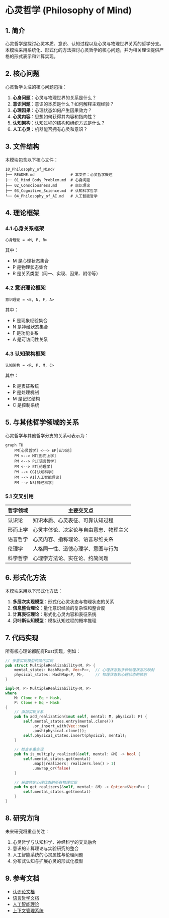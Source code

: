 # 心灵哲学 (Philosophy of Mind)

## 1. 简介

心灵哲学是探讨心灵本质、意识、认知过程以及心灵与物理世界关系的哲学分支。本模块采用系统化、形式化的方法探讨心灵哲学的核心问题，并为相关理论提供严格的形式表示和计算实现。

## 2. 核心问题

心灵哲学关注的核心问题包括：

1. **心身问题**：心灵与物理世界的关系是什么？
2. **意识问题**：意识的本质是什么？如何解释主观经验？
3. **心理因果**：心理状态如何产生因果效力？
4. **心灵内容**：思想如何获得其内容和指向性？
5. **认知架构**：认知过程的结构和组织方式是什么？
6. **人工心灵**：机器能否拥有心灵和意识？

## 3. 文件结构

本模块包含以下核心文件：

```text
10_Philosophy_of_Mind/
├── README.md                # 本文件：心灵哲学概述
├── 01_Mind_Body_Problem.md  # 心身问题
├── 02_Consciousness.md      # 意识理论
├── 03_Cognitive_Science.md  # 认知科学哲学
└── 04_Philosophy_of_AI.md   # 人工智能哲学
```

## 4. 理论框架

### 4.1 心身关系框架

```text
心身理论 = <M, P, R>
```

其中：

- M 是心理状态集合
- P 是物理状态集合
- R 是关系类型（同一、实现、因果、附带等）

### 4.2 意识理论框架

```text
意识理论 = <E, N, F, A>
```

其中：

- E 是现象经验集合
- N 是神经状态集合
- F 是功能关系
- A 是可访问性关系

### 4.3 认知架构框架

```text
认知架构 = <R, P, M, C>
```

其中：

- R 是表征系统
- P 是处理机制
- M 是记忆结构
- C 是控制系统

## 5. 与其他哲学领域的关系

心灵哲学与其他哲学分支的关系可表示为：

```mermaid
graph TD
    PM[心灵哲学] <--> EP[认识论]
    PM <--> MT[形而上学]
    PM <--> PL[语言哲学]
    PM <--> ET[伦理学]
    PM --> CG[认知科学]
    PM --> AI[人工智能理论]
    PM --> NS[神经科学]
```

### 5.1 交叉引用

| 哲学领域 | 主要交叉点 |
|----------|----------|
| 认识论 | 知识本质、心灵表征、可靠认知过程 |
| 形而上学 | 心灵本体论、决定论与自由意志、物理主义 |
| 语言哲学 | 心灵内容、指称理论、语言思维关系 |
| 伦理学 | 人格同一性、道德心理学、意图与行为 |
| 科学哲学 | 心理学方法论、实在论、约简问题 |

## 6. 形式化方法

本模块采用以下形式化方法：

1. **多层次实现模型**：形式化心灵状态与物理状态的关系
2. **信息整合理论**：量化意识经验的复杂性和整合度
3. **计算表征理论**：形式化心灵内容和表征系统
4. **贝叶斯认知模型**：模拟认知过程的概率推理

## 7. 代码实现

所有核心理论都配有Rust实现，例如：

```rust
// 多重实现模型的简化实现
pub struct MultipleRealizability<M, P> {
    mental_states: HashMap<M, Vec<P>>,  // 心理状态到多种物理状态的映射
    physical_states: HashMap<P, M>,     // 物理状态到心理状态的映射
}

impl<M, P> MultipleRealizability<M, P> 
where 
    M: Clone + Eq + Hash,
    P: Clone + Eq + Hash
{
    // 添加实现关系
    pub fn add_realization(&mut self, mental: M, physical: P) {
        self.mental_states.entry(mental.clone())
            .or_insert_with(Vec::new)
            .push(physical.clone());
        self.physical_states.insert(physical, mental);
    }
    
    // 检查多重实现
    pub fn is_multiply_realized(&self, mental: &M) -> bool {
        self.mental_states.get(mental)
            .map(|realizers| realizers.len() > 1)
            .unwrap_or(false)
    }
    
    // 获取特定心理状态的所有物理实现
    pub fn get_realizers(&self, mental: &M) -> Option<&Vec<P>> {
        self.mental_states.get(mental)
    }
}
```

## 8. 研究方向

未来研究将重点关注：

1. 心灵哲学与认知科学、神经科学的交叉融合
2. 意识的计算理论与实验研究的整合
3. 人工智能系统的心灵属性与伦理问题
4. 分布式认知与扩展心灵的形式化模型

## 9. 参考文档

- [认识论文档](../02_Epistemology/README.md)
- [语言哲学文档](../09_Philosophy_of_Language/README.md)
- [人工智能理论](../../13_Artificial_Intelligence_Theory/README.md)
- [上下文管理系统](../../12_Context_System/Architecture.md)

